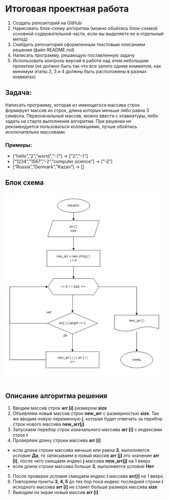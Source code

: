 # Итоговая проектная работа

1.	Создать репозиторий на GitHub
2.	Нарисовать блок-схему алгоритма (можно обойтись блок-схемой основной содержательной части, если вы выделяете ее в отдельный метод)
3.	Снабдить репозиторий оформленным текстовым описанием решения (файл README.md)
4.	Написать программу, решающую поставленную задачу
5.	Использовать контроль версий в работе над этим небольшим проектом (не должно быть так что все залито одним коммитом, как минимум этапы 2, 3 и 4 должны быть расположены в разных коммитах)

## Задача: 
Написать программу, которая из имеющегося массива строк формирует массив из строк, длина которых меньше либо равна 3 символа. Первоначальный массив, можно ввести с клавиатуры, либо задать на старте выполнения алгоритма. При решении не рекомендуется пользоваться коллекциями, лучше обойтись исключительно массивами.

### Примеры:

+ [“hello”,”2”,”world”,”:-)”] -> [”2”,”:-)”]
+ [“1234”,”1567”,”-2”,”computer science”] -> [”-2”]
+ [“Russia”,”Denmark”,”Kazan”] -> []

## Блок схема

![Блок-схема](block_diagram.jpg)

## Описание алгоритма решения

1. Вводим массив строк **arr [i]** размером **size**
2. Объявляем новый массив строк **new_arr** с размерностью **size**. Так же вводим новую переменную **j**, которая будет отвечать за перебор строк нового массива **new_arr[j]**
3. Запускаем перебор строк изначального массива **arr [i]** с индексами строк **i**
4. Проверяем длину строки массива **arr [i]**
+ если длина строки массива меньше или равна **3**, выполняется условие **Да**, то записываем в новый массив **arr [j]** это значение **arr [i]**, после чего смещаем индекс **j** массива **new_arr[j]** на 1 вверх
+ если длина строки массива больше **3**, выполняется условие **Нет**
5. После проверки условия смещаем индекс **i** массива **arr[i]** на 1 вверх.
6. Повторяем пункты **3, 4, 5** до тех пор пока индекс последней строки **i** исходного массива **arr [i]** не станет больше размера массива **size**
7. Выводим на экран новый массив **arr [i]**